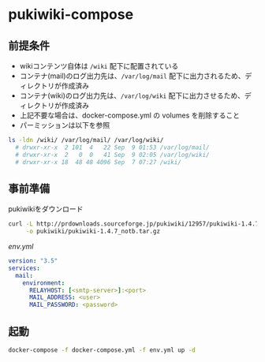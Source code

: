 # pukiwiki-compose

## 前提条件

- wikiコンテンツ自体は `/wiki` 配下に配置されている
- コンテナ(mail)のログ出力先は、`/var/log/mail` 配下に出力されるため、ディレクトリが作成済み
- コンテナ(wiki)のログ出力先は、`/var/log/wiki` 配下に出力させるため、ディレクトリが作成済み
- 上記不要な場合は、docker-compose.yml の volumes を削除すること
- パーミッションは以下を参照

```sh
ls -ldn /wiki/ /var/log/mail/ /var/log/wiki/
  # drwxr-xr-x  2 101  4   22 Sep  9 01:53 /var/log/mail/
  # drwxr-xr-x  2   0  0   41 Sep  9 02:05 /var/log/wiki/
  # drwxr-xr-x 18  48 48 4096 Sep  7 07:27 /wiki/
```

## 事前準備

pukiwikiをダウンロード

```sh
curl -L http://prdownloads.sourceforge.jp/pukiwiki/12957/pukiwiki-1.4.7_notb.tar.gz \
     -o pukiwiki/pukiwiki-1.4.7_notb.tar.gz
```

*env.yml*

```yml
version: "3.5"
services:
  mail:
    environment:
      RELAYHOST: [<smtp-server>]:<port>
      MAIL_ADDRESS: <user>
      MAIL_PASSWORD: <password>
```

## 起動

```sh
docker-compose -f docker-compose.yml -f env.yml up -d
```
